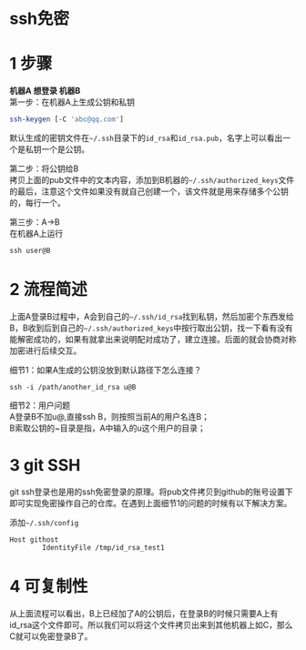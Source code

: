 # ssh免密
# 1 步骤
**机器A 想登录 机器B**  
第一步：在机器A上生成公钥和私钥
```bash
ssh-keygen [-C 'abc@qq.com']
```
默认生成的密钥文件在`~/.ssh`目录下的`id_rsa`和`id_rsa.pub`，名字上可以看出一个是私钥一个是公钥。

第二步：将公钥给B  
拷贝上面的pub文件中的文本内容，添加到B机器的`~/.ssh/authorized_keys`文件的最后，注意这个文件如果没有就自己创建一个，该文件就是用来存储多个公钥的，每行一个。

第三步：A->B  
在机器A上运行
```
ssh user@B
```
# 2 流程简述
上面A登录B过程中，A会到自己的`~/.ssh/id_rsa`找到私钥，然后加密个东西发给B，B收到后到自己的`~/.ssh/authorized_keys`中按行取出公钥，找一下看有没有能解密成功的，如果有就拿出来说明配对成功了，建立连接。后面的就会协商对称加密进行后续交互。

细节1：如果A生成的公钥没放到默认路径下怎么连接？  
```
ssh -i /path/another_id_rsa u@B
```
细节2：用户问题  
A登录B不加u@,直接ssh B，则按照当前A的用户名连B；  
B索取公钥的~目录是指，A中输入的u这个用户的目录； 
# 3 git SSH 
git ssh登录也是用的ssh免密登录的原理。将pub文件拷贝到github的账号设置下即可实现免密操作自己的仓库。在遇到上面细节1的问题的时候有以下解决方案。

添加`~/.ssh/config`
```
Host githost
        IdentityFile /tmp/id_rsa_test1
```
# 4 可复制性
从上面流程可以看出，B上已经加了A的公钥后，在登录B的时候只需要A上有id_rsa这个文件即可。所以我们可以将这个文件拷贝出来到其他机器上如C，那么C就可以免密登录B了。